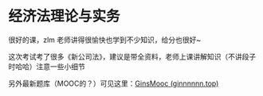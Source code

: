 # 经济法理论与实务

很好的课，zlm 老师讲得很愉快也学到不少知识，给分也很好~

这次考试考了很多《新公司法》，建议是带全资料，老师上课讲解知识（不讲段子时哈哈）注意一些小细节

另外最新题库（MOOC的？）可见这里：[GinsMooc (ginnnnnn.top)](https://ginnnnnn.top/mooc/course/1470937473)

